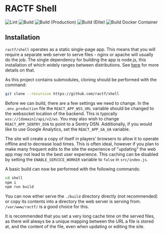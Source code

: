 # RACTF Shell

![Lint](https://github.com/ractf/shell/workflows/Lint/badge.svg) ![Build](https://github.com/ractf/shell/workflows/Build/badge.svg) ![Build (Production)](https://github.com/ractf/shell/workflows/Build%20(Production)/badge.svg) ![Build (Elite)](https://github.com/ractf/shell/workflows/Build%20(Elite)/badge.svg) ![Build Docker Container](https://github.com/ractf/shell/workflows/Build%20Docker%20Container/badge.svg)

## Installation

`ractf/shell` operates as a static single-page app. This means that you will
require a separate web server to serve files - nginx or apache will usually do
the job. The single dependency for building the app is node.js, this
installation of which widely ranges between distributions. See
[here](https://docs.npmjs.com/downloading-and-installing-node-js-and-npm) for
more details on that.

As this project contains submodules, cloning should be performed with the
command:

```bash
git clone --recursive https://github.com/ractf/shell
```

Before we can build, there are a few settings we need to change. In the
`.env.production` file the `REACT_APP_WSS_URL` variable should be changed to
the websocket location of the backend. This is typically
`wss://[domain]/api/v2/ws`. You may also wish to change `REACT_APP_SENTRY_DSN`
to point to a Sentry DSN. Additionally, if you would like to use Google
Analytics, set the `REACT_APP_GA_UA` variable.

The site will create a copy of itself in players' browsers to allow it to
operate offline and to decrease load times. This is often ideal, however if
you plan to make many frequent edits to the site the experience of "updating"
the web app may not lead to the best user experience. This caching can be
disabled by setting the `ENABLE_SERVICE_WORKER` variable to `false` in
`src/index.js`.

A basic build can now be performed with the following commands:

```bash
cd shell
npm i
npm run build
```

You can now either serve the `./build` directory directly (not recommended) or
copy its contents into a directory the web server is serving from.
`/var/www/ractf/` is a good choice for this.

It is recommended that you set a very long cache time on the served files, as
there will always be a unique mapping between the URL a file is stored at, and
the content of the file, even when updating or editing the site.
